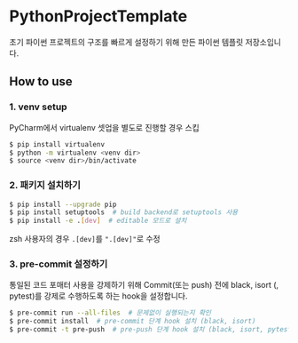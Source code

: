 # PythonProjectTemplate

초기 파이썬 프로젝트의 구조를 빠르게 설정하기 위해 만든 파이썬 템플릿 저장소입니다. 

## How to use
### 1. venv setup
PyCharm에서 virtualenv 셋업을 별도로 진행할 경우 스킵
```bash
$ pip install virtualenv
$ python -m virtualenv <venv dir>
$ source <venv dir>/bin/activate
```

### 2. 패키지 설치하기
```bash
$ pip install --upgrade pip
$ pip install setuptools  # build backend로 setuptools 사용
$ pip install -e .[dev]  # editable 모드로 설치
```
zsh 사용자의 경우 `.[dev]`를 `".[dev]"`로 수정

### 3. pre-commit 설정하기
통일된 코드 포매터 사용을 강제하기 위해 Commit(또는 push) 전에 black, isort (, pytest)를 강제로 수행하도록 하는 hook을 설정합니다.
```bash
$ pre-commit run --all-files  # 문제없이 실행되는지 확인
$ pre-commit install  # pre-commit 단계 hook 설치 (black, isort)
$ pre-commit -t pre-push  # pre-push 단계 hook 설치 (black, isort, pytest)
```

